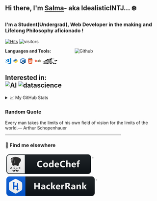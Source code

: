 ## Hi there, I'm [Salma](https://www.linkedin.com/in/salma7/)- aka IdealisticINTJ... :snowflake:
### I'm a Student(Undergrad), Web Developer in the making and Lifelong Philosophy aficionado !



  [![Hits](https://hits.seeyoufarm.com/api/count/incr/badge.svg?url=https%3A%2F%2Fgithub.com%2FIdealisticINTJ&count_bg=%23F50867&title_bg=%23058DF1&icon=github.svg&icon_color=%23F9B408&title=hits&edge_flat=false)](https://hits.seeyoufarm.com)
  ![visitors](https://visitor-badge.glitch.me/badge?page_id=page.id)
                                                                 
<img width="55%" align="right" alt="Github" src="https://raw.githubusercontent.com/onimur/.github/master/.resources/git-header.svg" />
  
<!-- https://media.giphy.com/media/SWoSkN6DxTszqIKEqv/giphy.gif -->
<!-- <img align="right" height="250" width="400" alt="GIF" src="https://miro.medium.com/max/1360/1*IRGHmiGsa16stedQvIaZfw.gif" /> -->
**Languages and Tools:**
<br>

<code><img height="20" src="https://raw.githubusercontent.com/github/explore/80688e429a7d4ef2fca1e82350fe8e3517d3494d/topics/visual-studio-code/visual-studio-code.png"></code>
<code><img height="20" src="https://raw.githubusercontent.com/github/explore/80688e429a7d4ef2fca1e82350fe8e3517d3494d/topics/python/python.png"></code>
<code><img height="20" src="https://raw.githubusercontent.com/github/explore/80688e429a7d4ef2fca1e82350fe8e3517d3494d/topics/cpp/cpp.png"></code>
<code><img height = "20" src = "https://raw.githubusercontent.com/github/explore/80688e429a7d4ef2fca1e82350fe8e3517d3494d/topics/html/html.png"></code>
<code><img height="20" src="https://raw.githubusercontent.com/github/explore/80688e429a7d4ef2fca1e82350fe8e3517d3494d/topics/git/git.png"></code>
<img src="https://github.com/Xx-Ashutosh-xX/Xx-Ashutosh-xX/blob/master/assets/icons/java.png" alt="java"  width="50" height="20">

**Interested in:**
<br>
<img src="https://github.com/Xx-Ashutosh-xX/Xx-Ashutosh-xX/blob/master/assets/icons/ai.png" alt="AI" width="50" height="20">
<img src="https://github.com/Xx-Ashutosh-xX/Xx-Ashutosh-xX/blob/master/assets/icons/datascience.png" alt="datascience" width="90" height="20">
---

<details>
<summary>📈 My GitHub Stats</summary>

<p align="center"> <img src="https://github-readme-stats.vercel.app/api?username=IdealisticINTJ&show_icons=true&theme=gotham" alt="abhisheknaiidu" />

</details>
<h3>Random Quote</h3>
<text>Every man takes the limits of his own field of vision for the limits of the world.— Arthur Schopenhauer </text>
</p>
<hr style="width:75%;text-align:center">

### 📢 Find me elsewhere
<p align="left">
  <a href="https://www.codechef.com/users/mindscapezen">
    <img src="https://raw.githubusercontent.com/AbhishekMaira10/AbhishekMaira10/master/Resources/svg/codechef.svg" alt="codechef" style="vertical-align:top; margin:4px">
  </a>&nbsp;&nbsp;&nbsp;

  <a href="https://www.hackerrank.com/salmasaa02">
    <img src="https://raw.githubusercontent.com/AbhishekMaira10/AbhishekMaira10/master/Resources/svg/hackerrank.svg" alt="hackerrank" style="vertical-align:top; margin:4px">
  </a>&nbsp;&nbsp;&nbsp;
</p>

<!--
**IdealisticINTJ/IdealisticINTJ** is a ✨ _special_ ✨ repository because its `README.md` (this file) appears on your GitHub profile.
